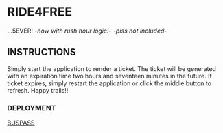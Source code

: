 # RIDE4FREE
...5EVER! -*now with rush hour logic!*- -*piss not included*-

## INSTRUCTIONS
Simply start the application to render a ticket. 
The ticket will be generated with an expiration time two hours and seventeen minutes in the future.
If ticket expires, simply restart the application or click the middle button to refresh. Happy trails!!

### DEPLOYMENT
[BUSPASS](https://bus-pass-uhgd6.ondigitalocean.app/)
